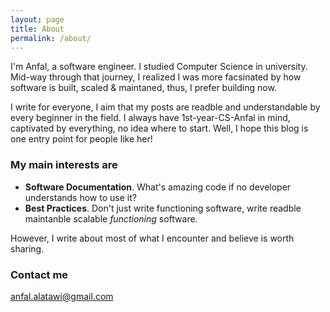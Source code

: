 ```yaml
---
layout: page
title: About
permalink: /about/
---
```


I'm Anfal, a software engineer. I studied Computer Science in university. Mid-way through that journey, I realized I was more facsinated by how software is built, scaled & maintaned, thus, I prefer building now.

I write for everyone, I aim that my posts are readble and understandable by every beginner in the field. I always have 1st-year-CS-Anfal in mind, captivated by everything, no idea where to start. Well, I hope this blog is one entry point for people like her!

### My main interests are
- **Software Documentation**. What's amazing code if no developer understands how to use it?
- **Best Practices**. Don't just write functioning software, write readble maintanble scalable *functioning* software.

However, I write about most of what I encounter and believe is worth sharing.


### Contact me

[anfal.alatawi@gmail.com](mailto:anfal.alatawi@gmail.com)